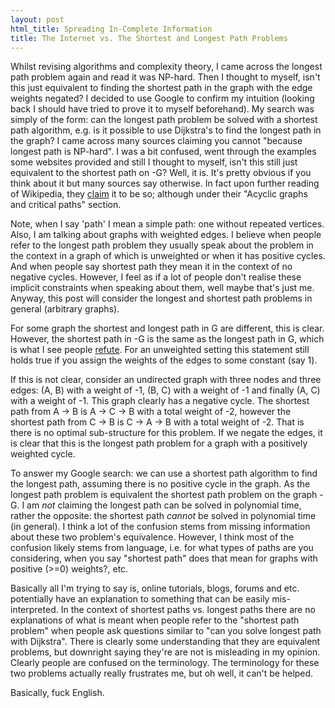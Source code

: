 ```yaml
---
layout: post
html_title: Spreading In-Complete Information
title: The Internet vs. The Shortest and Longest Path Problems
---
```


Whilst revising algorithms and complexity theory, I came across the longest path problem again and read it was NP-hard. 
Then I thought to myself, isn't this just equivalent to finding the shortest path in the graph with the edge weights negated? 
I decided to use Google to confirm my intuition (looking back I should have tried to prove it to myself beforehand). My search 
was simply of the form: can the longest path problem be solved with a shortest path algorithm, e.g. is it possible to 
use Dijkstra's to find the longest path in the graph? I came across many sources claiming you cannot "because longest path is NP-hard". I was 
a bit confused, went through the examples some websites provided and still I thought to myself, isn't this still just 
equivalent to the shortest path on -G? Well, it is. It's pretty obvious if you think about it but many sources say 
otherwise. In fact upon further reading of Wikipedia, they [claim](https://en.wikipedia.org/wiki/Longest_path_problem#Acyclic_graphs_and_critical_paths) it to 
be so; although under their "Acyclic graphs and critical paths" section.

Note, when I say 'path' I mean a simple path: one without repeated vertices. Also, I am talking
about graphs with weighted edges. I believe when people refer to the longest path problem
they usually speak about the problem in the context in a graph of which is unweighted or when 
it has positive cycles. And when people say shortest path they mean it in the context of no 
negative cycles. However, I feel as if a lot of people don't realise these implicit constraints when
speaking about them, well maybe that's just me. Anyway, this post will consider the longest and
shortest path problems in general (arbitrary graphs).

For some graph the shortest and longest path in G are different, this is clear. However, the shortest path in -G
is the same as the longest path in G, which is what I see people [refute](https://stackoverflow.com/a/10462763/1427533). For an unweighted 
setting this statement still holds true if you assign the weights of the edges to some constant (say 1).

If this is not clear, consider an undirected graph with three nodes and three edges: (A, B) with a weight
of -1, (B, C) with a weight of -1 and finally (A, C) with a weight of -1. This graph clearly has a
negative cycle. The shortest path from A -> B is A -> C -> B with a total weight of -2, however the 
shortest path from C -> B is C -> A -> B with a total weight of -2. That is there is no optimal 
sub-structure for this problem. If we negate the edges, it is clear that this is the longest path problem for a graph
with a positively weighted cycle.

To answer my Google search: we can use a shortest path algorithm to find the longest path, assuming there is no positive cycle in the graph. As the longest 
path problem is equivalent the shortest path problem on the graph -G. I am _not_ claiming the longest path can be solved in polynomial time, rather the 
opposite: the shortest path _cannot_ be solved in polynomial time (in general). I think a lot of the confusion stems from missing information about these 
two problem's equivalence. However, I think most of the confusion likely stems from language, i.e. for what types of paths are you considering, when you
say "shortest path" does that mean for graphs with positive (>=0) weights?, etc.

Basically all I'm trying to say is, online tutorials, blogs, forums and etc. potentially have an explanation to 
something that can be easily mis-interpreted. In the context of shortest paths vs. longest paths there are no 
explanations of what is meant when people refer to the "shortest path problem" when people ask questions similar 
to "can you solve longest path with Dijkstra". There is clearly some understanding that they are 
equivalent problems, but downright saying they're are not is misleading in my opinion. Clearly people are confused on 
the terminology. The terminology for these two problems actually really frustrates me, but oh well, it can't be helped.

Basically, fuck English.
